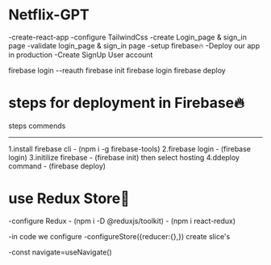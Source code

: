 
# Netflix-GPT

-create-react-app
-configure TailwindCss
-create Login_page & sign_in page
-validate login_page & sign_in page
-setup firebase🔥
-Deploy our app in production
-Create SignUp User account



firebase login --reauth
firebase init
firebase login
firebase deploy

# steps for deployment in Firebase🔥
  steps                         commends
  -----                         ---------
1.install firebase cli   -  (npm i -g firebase-tools)
2.firebase login         -  (firebase login)
3.initilize firebase     -  (firebase init) then select hosting
4.ddeploy command        -  (firebase deploy)

# use Redux Store🫙
-configure Redux  - (npm i -D @reduxjs/toolkit)
                  - (npm i react-redux)

-in code we configure
    -configureStore({reducer:{},})
    create slice's 
    
-const navigate=useNavigate()